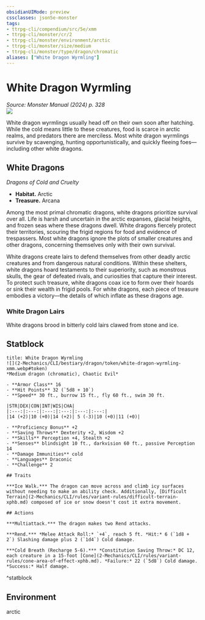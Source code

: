 ```yaml
---
obsidianUIMode: preview
cssclasses: json5e-monster
tags:
- ttrpg-cli/compendium/src/5e/xmm
- ttrpg-cli/monster/cr/2
- ttrpg-cli/monster/environment/arctic
- ttrpg-cli/monster/size/medium
- ttrpg-cli/monster/type/dragon/chromatic
aliases: ["White Dragon Wyrmling"]
---
```

# White Dragon Wyrmling
*Source: Monster Manual (2024) p. 328*  
![](2-Mechanics/CLI/bestiary/dragon/img/white-dragon-wyrmling.webp#right)

White dragon wyrmlings usually head off on their own soon after hatching. While the cold means little to these creatures, food is scarce in arctic realms, and predators there are merciless. Most white dragon wyrmlings survive by scavenging, hunting opportunistically, and quickly fleeing foes—including other white dragons.

## White Dragons

*Dragons of Cold and Cruelty*

- **Habitat.** Arctic  
- **Treasure.** Arcana  

Among the most primal chromatic dragons, white dragons prioritize survival over all. Life is harsh and uncertain in the arctic expanses, glacial heights, and frozen seas where these dragons dwell. White dragons fiercely protect their territories, scouring the frigid regions for food and evidence of trespassers. Most white dragons ignore the plots of smaller creatures and other dragons, concerning themselves only with their own survival.

White dragons create lairs to defend themselves from other deadly arctic creatures and from dangerous natural conditions. Within these shelters, white dragons hoard testaments to their superiority, such as monstrous skulls, the gear of defeated rivals, and curiosities that capture their interest. To protect such treasure, white dragons coax ice to form over their hoards or sink their wealth in frigid pools. For white dragons, each piece of treasure embodies a victory—the details of which inflate as these dragons age.

### White Dragon Lairs

White dragons brood in bitterly cold lairs clawed from stone and ice.

## Statblock

```ad-statblock
title: White Dragon Wyrmling
![](2-Mechanics/CLI/bestiary/dragon/token/white-dragon-wyrmling-xmm.webp#token)
*Medium dragon (chromatic), Chaotic Evil*

- **Armor Class** 16 
- **Hit Points** 32 (`5d8 + 10`) 
- **Speed** 30 ft., burrow 15 ft., fly 60 ft., swim 30 ft.

|STR|DEX|CON|INT|WIS|CHA|
|:---:|:---:|:---:|:---:|:---:|:---:|
|14 (+2)|10 (+0)|14 (+2)| 5 (-3)|10 (+0)|11 (+0)|

- **Proficiency Bonus** +2
- **Saving Throws** Dexterity +2, Wisdom +2
- **Skills** Perception +4, Stealth +2
- **Senses** blindsight 10 ft., darkvision 60 ft., passive Perception 14
- **Damage Immunities** cold
- **Languages** Draconic
- **Challenge** 2

## Traits

***Ice Walk.*** The dragon can move across and climb icy surfaces without needing to make an ability check. Additionally, [Difficult Terrain](2-Mechanics/CLI/rules/variant-rules/difficult-terrain-xphb.md) composed of ice or snow doesn't cost it extra movement.

## Actions

***Multiattack.*** The dragon makes two Rend attacks.

***Rend.*** *Melee Attack Roll:* `+4`, reach 5 ft. *Hit:* 6 (`1d8 + 2`) Slashing damage plus 2 (`1d4`) Cold damage.

***Cold Breath (Recharge 5-6).*** *Constitution Saving Throw:* DC 12, each creature in a 15-foot [Cone](2-Mechanics/CLI/rules/variant-rules/cone-area-of-effect-xphb.md). *Failure:* 22 (`5d8`) Cold damage. *Success:* Half damage.
```
^statblock

## Environment

arctic